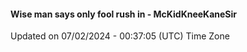 #### Wise man says only fool rush in - McKidKneeKaneSir
Updated on 07/02/2024 - 00:37:05 (UTC) Time Zone
